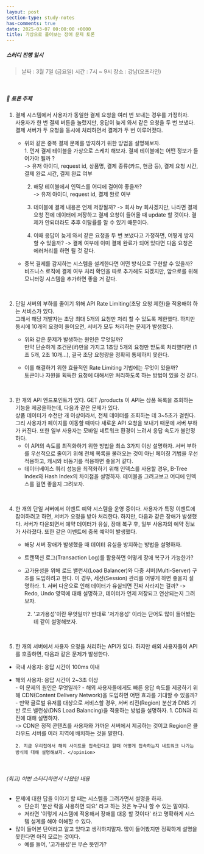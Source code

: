 ```yaml
---
layout: post
section-type: study-notes
has-comments: true
date: 2025-03-07 00:00:00 +0000
title: 가상으로 풀어보는 장애 문제 토론 
---
```



<h5> 스터디 진행 일시</h5>
<blockquote>날짜 : 3월 7일 (금요일)    
시간 : 7시 ~ 9시    
장소 : 강남(오프라인)
</blockquote>  

<br>

<h5>📖 토론 주제 </h5>

1. 결제 시스템에서 사용자가 동일한 결제 요청을 여러 번 보내는 경우를 가정하자.  
사용자가 한 번 결제 버튼을 눌렀지만, 응답이 늦게 와서 같은 요청을 두 번 보냈다. 결제 서버가 두 요청을 동시에 처리하면서 결제가 두 번 이루어졌다.
    - 위와 같은 중복 결제 문제를 방지하기 위한 방법을 설명해보자.  
        <opinion> 1. 먼저 결제 테이블을 가상으로 스케치 해보자. 결제 테이블에는 어떤 정보가 들어가야 될까 ?  
        -> 유저 아이디, request id, 상품명, 결제 종류(카드, 현금 등), 결제 요청 시간, 결제 완료 시간, 결제 완료 여부  
        
        2. 해당 테이블에서 인덱스를 어디에 걸어야 좋을까?   
        -> 유저 아이디, request id, 결제 완료 여부  

        3. 테이블에 결제 내용은 언제 저장될까?
        -> 회사 by 회사겠지만, 나라면 결제 요청 전에 데이터에 저장하고 결제 요청이 들어올 때 update 할 것이다. 결제가 안되더라도 추후 이탈률를 알 수 있기 때문이다. 
        
        4. 이때 응답이 늦게 와서 같은 요청을 두 번 보냈다고 가정하면, 어떻게 방지 할 수 있을까?
        -> 결제 여부에 이미 결제 완료가 되어 있다면 다음 요청은 에러처리를 하면 될 것 같다.</opinion>

    - 중복 결제를 감지하는 시스템을 설계한다면 어떤 방식으로 구현할 수 있을까?   
        <opinion>비즈니스 로직에 결제 여부 처리 확인을 따로 추가해도 되겠지만, 앞으로를 위해 모니터링 시스템을 추가하면 좋을 거 같다.</opinion>
<br>  


2. 단일 서버의 부하를 줄이기 위해 API Rate Limiting(초당 요청 제한)을 적용해야 하는 서비스가 있다.  
그래서 해당 개발자는 초당 최대 5개의 요청만 처리 할 수 있도록 제한했다. 하지만 동시에 10개의 요청이 들어오면, 서버가 모두 처리하는 문제가 발생했다.
    - 위와 같은 문제가 발생하는 원인은 무엇일까?  
        <opinion>만약 단순하게 조건문(if)만을 가지고 1초당 5개의 요청만 받도록 처리했다면 (1초 5개, 2초 10개...), 결국 초당 요청량을 정확히 통제하지 못한다.</opinion>

    - 이를 해결하기 위한 효율적인 Rate Limiting 기법에는 무엇이 있을까?  
        <opinion>토큰이나 자원을 획득한 요청에 대해서만 처리하도록 하는 방법이 있을 것 같다. </opinion>
<br>  

3. 한 개의 API 엔드포인트가 있다. GET /products
이 API는 상품 목록을 조회하는 기능을 제공을하는데, 다음과 같은 문제가 있다.  
상품 데이터가 수천만 개 이상이라서, 전체 데이터를 조회하는 데 3~5초가 걸린다.그리 사용자가 페이지를 이동할 때마다 새로운 API 요청을 보내기 때문에 서버 부하가 커진다. 또한 일부 사용자는 모바일 네트워크 환경이 느려서 응답 속도가 불안정하다.
    - 이 API의 속도를 최적화하기 위한 방법을 최소 3가지 이상 설명하자.
        <opinion>서버 부하를 우선적으로 줄이기 위해 전체 목록을 불러오는 것이 아닌 페이징 기법을 우선 적용하고, 캐시와 비동기를 적용하면 좋을거 같다.</opinion>
    - 데이터베이스 쿼리 성능을 최적화하기 위해 인덱스를 사용할 경우, B-Tree Index와 Hash Index의 차이점을 설명하자.
        <opinion>테이블을 그려고보고 어디에 인덱스를 걸면 좋을지 그려보자. </opinion>
<br>  

4. 한 개의 단일 서버에서 이벤트 예약 시스템을 운영 중이다. 사용자가 특정 이벤트에 참여하려고 하면, 서버가 요청을 받아 처리한다.
하지만, 다음과 같은 장애가 발생했다. 서버가 다운되면서 예약 데이터가 유실, 장애 복구 후, 일부 사용자의 예약 정보가 사라졌다. 또한 같은 이벤트에 중복 예약이 발생했다. 
    - 해당 서버 장애가 발생했을 때 데이터 유실을 방지하는 방법을 설명하자.
    - 트랜잭션 로그(Transaction Log)를 활용하면 어떻게 장애 복구가 가능한가?
    - 고가용성을 위해 로드 밸런서(Load Balancer)와 다중 서버(Multi-Server) 구조를 도입하려고 한다. 이 경우, 세션(Session) 관리를 어떻게 하면 좋을지 설명하라.
        <opinion>1. 서버 다운으로 인해 데이터가 유실되면 진짜 사라지는 걸까? 
        -> Redo, Undo 영역에 대해 설명하고, 데이터가 언제 저장되고 연산되는지 그려보자.  

      2. '고가용성'이란 무엇일까? 반대로 '저가용성' 이라는 단어도 많이 들어봤는데 같이 설명해보자.</opinion>
<br>  

5. 한 개의 서버에서 사용자 요청을 처리하는 API가 있다. 하지만 해외 사용자들이 API를 호출하면, 다음과 같은 문제가 발생한다.   
- 국내 사용자: 응답 시간이 100ms 이내  
- 해외 사용자: 응답 시간이 2~3초 이상    
        - 이 문제의 원인은 무엇일까?
        - 해외 사용자들에게도 빠른 응답 속도를 제공하기 위해 CDN(Content Delivery Network)을 도입하면 어떤 효과를 기대할 수 있을까?
        - 만약 글로벌 유저를 대상으로 서비스할 경우, 서버 리전(Region) 분산과 DNS 기반 로드 밸런싱(DNS Load Balancing)을 적용하는 방법을 설명하자.
        <opinion> 1. CDN과 리전에 대해 설명하자.  
        -> CDN은 정적 콘텐츠를 사용자와 가까운 서버에서 제공하는 것이고 Region은 클라우드 서버를 여러 지역에 배치하는 것을 말한다.  

      2. 지금 우리집에서 해외 사이트를 접속한다고 할때 어떻게 접속하는지 네트워크 나가는 방식에 대해 설명해보자. </opinion>

<br>  
<h6>(회고) 이번 스터디하면서 나왔던 내용</h6>

* 문제에 대한 답을 이야기 할 때는 시스템을 그려가면서 설명을 하자.
    * 단순히 '분산 락을 사용하면 되요' 라고 하는 것은 누구나 할 수 있는 말이다. 
    * 저라면 '이렇게 시스템에 적용해서 장애를 대응 할 것이다' 라고 명확하게 시스템 설계를 해야 이해할 수 있다. 
* 많이 들어본 단어라고 알고 있다고 생각하지말자. 많이 들어봤지만 정확하게 설명을 못한다면 아직 모르는 것이다.
    * 예를 들어, '고가용성'은 무슨 뜻인가?
    
